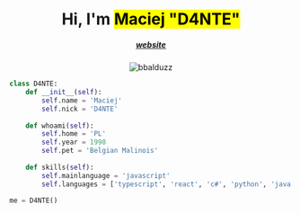 <h1 align="center">Hi, I'm <mark>Maciej "D4NTE"</mark></h1>
<h5 align="center"><a href="https://d4tech.pl/">website</a></h5>
<p align="center"> <img src="https://komarev.com/ghpvc/?username=demon981&label=Profile%20views&color=0e75b6&style=flat" alt="bbalduzz" /> </p>

```python
class D4NTE:
    def __init__(self):
        self.name = 'Maciej'
        self.nick = 'D4NTE'
    
    def whoami(self):
        self.home = 'PL'
        self.year = 1998
        self.pet = 'Belgian Malinois'
    
    def skills(self):
        self.mainlanguage = 'javascript'
        self.languages = ['typescript', 'react', 'c#', 'python', 'java', 'c++', 'php', 'html', 'css', 'lua']
        
me = D4NTE()
```
